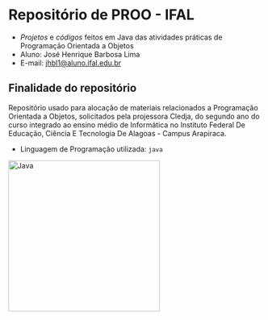 # Repositório de PROO - IFAL
- *Projetos* e *códigos* feitos em Java das atividades práticas de Programação Orientada a Objetos 
- Aluno: José Henrique Barbosa Lima
- E-mail: jhbl1@aluno.ifal.edu.br

## Finalidade do repositório
Repositório usado para alocação de materiais relacionados a Programação Orientada a Objetos, solicitados pela projessora Cledja, do segundo ano do curso integrado ao ensino médio de Informática no Instituto Federal De Educação, Ciência E Tecnologia De Alagoas - Campus Arapiraca.

- Linguagem de Programação utilizada: `java` 
<img src="https://user-images.githubusercontent.com/99278000/179435007-30abe8d5-336c-45a0-8bdd-69c575143f7f.png" alt="Java" width=300>